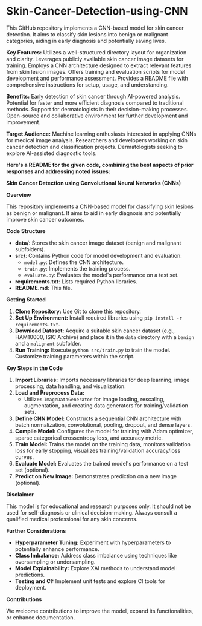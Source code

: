 # Skin-Cancer-Detection-using-CNN
This GitHub repository implements a CNN-based model for skin cancer detection. It aims to classify skin lesions into benign or malignant categories, aiding in early diagnosis and potentially saving lives.

**Key Features:**
Utilizes a well-structured directory layout for organization and clarity.
Leverages publicly available skin cancer image datasets for training.
Employs a CNN architecture designed to extract relevant features from skin lesion images.
Offers training and evaluation scripts for model development and performance assessment.
Provides a README file with comprehensive instructions for setup, usage, and understanding.

**Benefits:**
Early detection of skin cancer through AI-powered analysis.
Potential for faster and more efficient diagnosis compared to traditional methods.
Support for dermatologists in their decision-making processes.
Open-source and collaborative environment for further development and improvement.

**Target Audience:**
Machine learning enthusiasts interested in applying CNNs for medical image analysis.
Researchers and developers working on skin cancer detection and classification projects.
Dermatologists seeking to explore AI-assisted diagnostic tools.

 **Here's a README for the given code, combining the best aspects of prior responses and addressing noted issues:**

**Skin Cancer Detection using Convolutional Neural Networks (CNNs)**

**Overview**

This repository implements a CNN-based model for classifying skin lesions as benign or malignant. It aims to aid in early diagnosis and potentially improve skin cancer outcomes.

**Code Structure**

- **data/**: Stores the skin cancer image dataset (benign and malignant subfolders).
- **src/**: Contains Python code for model development and evaluation:
    - `model.py`: Defines the CNN architecture.
    - `train.py`: Implements the training process.
    - `evaluate.py`: Evaluates the model's performance on a test set.
- **requirements.txt**: Lists required Python libraries.
- **README.md**: This file.

**Getting Started**

1. **Clone Repository:** Use Git to clone this repository.
2. **Set Up Environment:** Install required libraries using `pip install -r requirements.txt`.
3. **Download Dataset:** Acquire a suitable skin cancer dataset (e.g., HAM10000, ISIC Archive) and place it in the `data` directory with a `benign` and a `malignant` subfolder.
4. **Run Training:** Execute `python src/train.py` to train the model. Customize training parameters within the script.

**Key Steps in the Code**

1. **Import Libraries:** Imports necessary libraries for deep learning, image processing, data handling, and visualization.
2. **Load and Preprocess Data:**
    - Utilizes `ImageDataGenerator` for image loading, rescaling, augmentation, and creating data generators for training/validation sets.
3. **Define CNN Model:** Constructs a sequential CNN architecture with batch normalization, convolutional, pooling, dropout, and dense layers.
4. **Compile Model:** Configures the model for training with Adam optimizer, sparse categorical crossentropy loss, and accuracy metric.
5. **Train Model:** Trains the model on the training data, monitors validation loss for early stopping, visualizes training/validation accuracy/loss curves.
6. **Evaluate Model:** Evaluates the trained model's performance on a test set (optional).
7. **Predict on New Image:** Demonstrates prediction on a new image (optional).

**Disclaimer**

This model is for educational and research purposes only. It should not be used for self-diagnosis or clinical decision-making. Always consult a qualified medical professional for any skin concerns.

**Further Considerations**

- **Hyperparameter Tuning:** Experiment with hyperparameters to potentially enhance performance.
- **Class Imbalance:** Address class imbalance using techniques like oversampling or undersampling.
- **Model Explainability:** Explore XAI methods to understand model predictions.
- **Testing and CI:** Implement unit tests and explore CI tools for deployment.

**Contributions**

We welcome contributions to improve the model, expand its functionalities, or enhance documentation.
